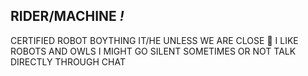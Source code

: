 
## RIDER/MACHINE *!*
CERTIFIED ROBOT BOYTHING
IT/HE UNLESS WE ARE CLOSE 🤖
I LIKE ROBOTS AND OWLS
I MIGHT GO SILENT SOMETIMES OR NOT TALK DIRECTLY THROUGH CHAT
<!--
**dollkit/dollkit** is a ✨ _special_ ✨ repository because its `README.md` (this file) appears on your GitHub profile.

Here are some ideas to get you started:

- 🔭 I’m currently working on ...
- 🌱 I’m currently learning ...
- 👯 I’m looking to collaborate on ...
- 🤔 I’m looking for help with ...
- 💬 Ask me about ...
- 📫 How to reach me: ...
- 😄 Pronouns: ...
- ⚡ Fun fact: ...
-->
